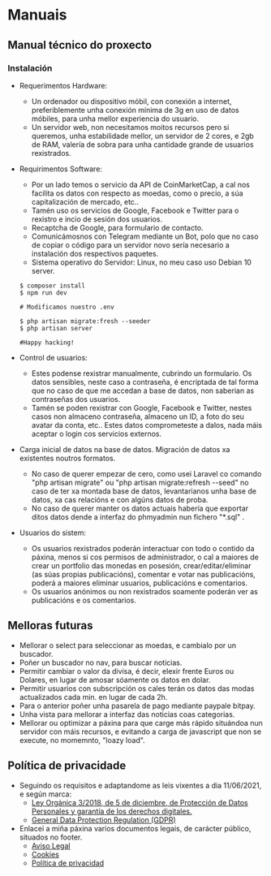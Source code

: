 # Manuais

## Manual técnico do proxecto

### Instalación
- Requerimentos Hardware: 
      
  - Un ordenador ou dispositivo móbil, con conexión a internet, preferiblemente unha conexión mínima de 3g en uso de datos móbiles, para unha mellor experiencia do usuario.
  - Un servidor web, non necesitamos moitos recursos pero si queremos, unha estabilidade mellor, un servidor de 2 cores, e 2gb de RAM, valería de sobra para unha cantidade grande de usuarios rexistrados.
  
- Requirimentos Software:
  - Por un lado temos o servicio da API de CoinMarketCap, a cal nos facilita os datos con respecto as moedas, como o precio, a súa capitalización de mercado, etc..
  - Tamén uso os servicios de Google, Facebook e Twitter para o rexistro e incio de sesión dos usuarios.
  - Recaptcha de Google, para formulario de contacto.
  - Comunicámosnos con Telegram mediante un Bot, polo que no caso de copiar o código para un servidor novo sería necesario a instalación dos respectivos paquetes.
  - Sistema operativo do Servidor: Linux, no meu caso uso Debian 10 server.
  ```
  $ composer install
  $ npm run dev
  
  # Modificamos nuestro .env
  
  $ php artisan migrate:fresh --seeder
  $ php artisan server
  
  #Happy hacking!
  ```

- Control de usuarios:
  - Estes podense rexistrar manualmente, cubrindo un formulario. Os datos sensibles, neste caso a contraseña, é encriptada de tal forma que no caso de que me accedan a base de datos, non saberian as contraseñas dos usuarios.
  - Tamén se poden rexistrar con Google, Facebook e Twitter, nestes casos non almaceno contraseña, almaceno un ID, a foto do seu avatar da conta, etc.. Estes datos comprometeste a dalos, nada máis aceptar o login cos servicios externos.

- Carga inicial de datos na base de datos. Migración de datos xa existentes noutros formatos.
  - No caso de querer empezar de cero, como usei Laravel co comando "php artisan migrate" ou "php artisan migrate:refresh --seed" no caso de ter xa montada  base de datos, levantarianos unha base de datos, xa cas relacións e con algúns datos de proba.
  - No caso de querer manter os datos actuais habería que exportar ditos datos dende a interfaz do phmyadmin nun fichero "*.sql" .

- Usuarios do sistem:
  -  Os usuarios rexistrados poderán interactuar con todo o contido da páxina, menos si cos permisos de administrador, o cal a maiores de crear un portfolio das monedas en posesión, crear/editar/eliminar (as súas propias publicacións), comentar e votar nas publicacións, poderá a maiores eliminar usuarios, publicacións e comentarios.
  -  Os usuarios anónimos ou non rexistrados soamente poderán ver as publicacións e os comentarios.

## Melloras futuras
- Mellorar o select para seleccionar as moedas, e cambialo por un buscador.
- Poñer un buscador no nav, para buscar noticias.
- Permitir cambiar o valor da divisa, é decir, elexir frente Euros ou Dolares, en lugar de amosar sóamente os datos en dolar.
- Permitir usuarios con subscripción os cales terán os datos das modas actualizados cada min. en lugar de cada 2h.
- Para o anterior poñer unha pasarela de pago mediante paypale bitpay.
- Unha vista para mellorar a interfaz das noticias coas categorias.
- Mellorar ou optimizar a páxina para que carge más rápido situándoa nun servidor con máis recursos, e evitando a carga de javascript que non se execute, no momemnto, "loazy load".
  

## Política de privacidade
- Seguindo os requisitos e adaptandome as leis vixentes a dia 11/06/2021, e según marca:
  - [Ley Orgánica 3/2018, de 5 de diciembre, de Protección de Datos Personales y garantía de los derechos digitales. ](https://www.boe.es/buscar/act.php?id=BOE-A-2018-16673)
  - [General Data Protection Regulation (GDPR)](https://eur-lex.europa.eu/eli/reg/2016/679/oj)
- Enlacei a miña páxina varios documentos legais, de carácter público, situados no footer.
  - [Aviso Legal](https://criptocontrol.com/aviso_legal)
  - [Cookies](https://criptocontrol.com/coockies)
  - [Política de privacidad](https://criptocontrol.com/politica_privacidad)


